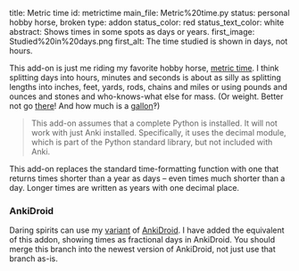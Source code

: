 title: Metric time
id: metrictime
main_file: Metric%20time.py
status: personal hobby horse, broken
type: addon
status_color: red
status_text_color: white
abstract: Shows times in some spots as days or years.
first_image: Studied%20in%20days.png
first_alt: The time studied is shown in days, not hours.

This add-on is just me riding my favorite hobby horse,
[metric time](http://en.wikipedia.org/wiki/Decimal_time#Fractional_days).
I think splitting days into hours, minutes and seconds is about as
silly as splitting lengths into inches, feet, yards, rods, chains and
miles or using pounds and ounces and stones and who-knows-what else for
mass. (Or weight. Better not go
[there](http://en.wikipedia.org/wiki/Slug_(mass))! And how much is a
[gallon](http://en.wikipedia.org/wiki/Gallon)‽)

<blockquote class="nb">
This add-on assumes that a complete Python is installed. It will not
work with just Anki installed. Specifically, it uses the decimal
module, which is part of the Python standard library, but not included
with Anki.
</blockquote>


This add-on replaces the standard time-formatting function with one
that returns times shorter than a year as days – even times much
shorter than a day. Longer times are written as years with one decimal
place.

### AnkiDroid
Daring spirits can use my
[variant](https://github.com/ospalh/Anki-Android/tree/metric-time) of
[AnkiDroid](https://github.com/nicolas-raoul/Anki-Android). I have
added the equivalent of this addon, showing times as fractional days in
AnkiDroid. You should merge this branch into the newest version of
AnkiDroid, not just use that branch as-is.

